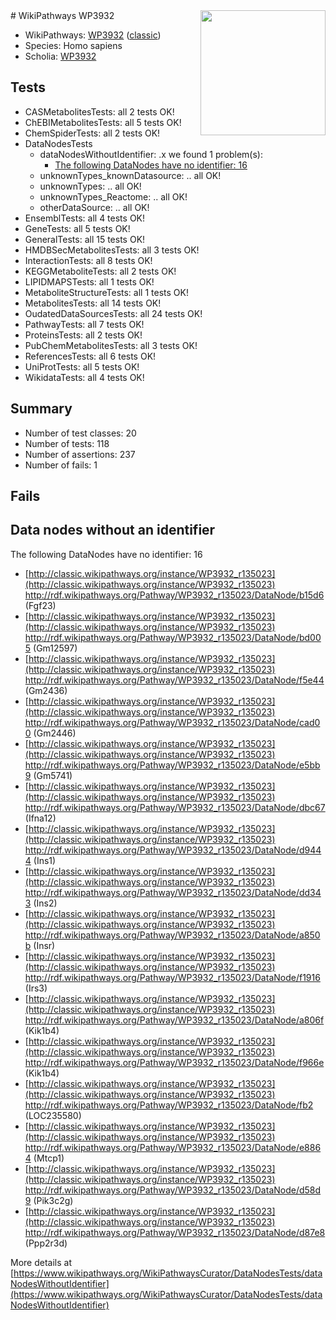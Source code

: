 <img style="float: right; width: 200px" src="https://upload.wikimedia.org/wikipedia/commons/thumb/8/83/Wplogo_with_text_500.png/640px-Wplogo_with_text_500.png" />
# WikiPathways WP3932

* WikiPathways: [WP3932](https://wikipathways.org/pathways/WP3932) ([classic](https://classic.wikipathways.org/instance/WP3932))
* Species: Homo sapiens
* Scholia: [WP3932](https://scholia.toolforge.org/wikipathways/WP3932)
## Tests
* CASMetabolitesTests: all 2 tests OK!
* ChEBIMetabolitesTests: all 5 tests OK!
* ChemSpiderTests: all 2 tests OK!
* DataNodesTests
    * dataNodesWithoutIdentifier: .x we found 1 problem(s):
        * [The following DataNodes have no identifier: 16](#8792c496)
    * unknownTypes_knownDatasource: .. all OK!
    * unknownTypes: .. all OK!
    * unknownTypes_Reactome: .. all OK!
    * otherDataSource: .. all OK!
* EnsemblTests: all 4 tests OK!
* GeneTests: all 5 tests OK!
* GeneralTests: all 15 tests OK!
* HMDBSecMetabolitesTests: all 3 tests OK!
* InteractionTests: all 8 tests OK!
* KEGGMetaboliteTests: all 2 tests OK!
* LIPIDMAPSTests: all 1 tests OK!
* MetaboliteStructureTests: all 1 tests OK!
* MetabolitesTests: all 14 tests OK!
* OudatedDataSourcesTests: all 24 tests OK!
* PathwayTests: all 7 tests OK!
* ProteinsTests: all 2 tests OK!
* PubChemMetabolitesTests: all 3 tests OK!
* ReferencesTests: all 6 tests OK!
* UniProtTests: all 5 tests OK!
* WikidataTests: all 4 tests OK!


## Summary

* Number of test classes: 20
* Number of tests: 118
* Number of assertions: 237
* Number of fails: 1

## Fails

<a name="8792c496" />

## Data nodes without an identifier

The following DataNodes have no identifier: 16

* [http://classic.wikipathways.org/instance/WP3932_r135023](http://classic.wikipathways.org/instance/WP3932_r135023) http://rdf.wikipathways.org/Pathway/WP3932_r135023/DataNode/b15d6 (Fgf23)
* [http://classic.wikipathways.org/instance/WP3932_r135023](http://classic.wikipathways.org/instance/WP3932_r135023) http://rdf.wikipathways.org/Pathway/WP3932_r135023/DataNode/bd005 (Gm12597)
* [http://classic.wikipathways.org/instance/WP3932_r135023](http://classic.wikipathways.org/instance/WP3932_r135023) http://rdf.wikipathways.org/Pathway/WP3932_r135023/DataNode/f5e44 (Gm2436)
* [http://classic.wikipathways.org/instance/WP3932_r135023](http://classic.wikipathways.org/instance/WP3932_r135023) http://rdf.wikipathways.org/Pathway/WP3932_r135023/DataNode/cad00 (Gm2446)
* [http://classic.wikipathways.org/instance/WP3932_r135023](http://classic.wikipathways.org/instance/WP3932_r135023) http://rdf.wikipathways.org/Pathway/WP3932_r135023/DataNode/e5bb9 (Gm5741)
* [http://classic.wikipathways.org/instance/WP3932_r135023](http://classic.wikipathways.org/instance/WP3932_r135023) http://rdf.wikipathways.org/Pathway/WP3932_r135023/DataNode/dbc67 (Ifna12)
* [http://classic.wikipathways.org/instance/WP3932_r135023](http://classic.wikipathways.org/instance/WP3932_r135023) http://rdf.wikipathways.org/Pathway/WP3932_r135023/DataNode/d9444 (Ins1)
* [http://classic.wikipathways.org/instance/WP3932_r135023](http://classic.wikipathways.org/instance/WP3932_r135023) http://rdf.wikipathways.org/Pathway/WP3932_r135023/DataNode/dd343 (Ins2)
* [http://classic.wikipathways.org/instance/WP3932_r135023](http://classic.wikipathways.org/instance/WP3932_r135023) http://rdf.wikipathways.org/Pathway/WP3932_r135023/DataNode/a850b (Insr)
* [http://classic.wikipathways.org/instance/WP3932_r135023](http://classic.wikipathways.org/instance/WP3932_r135023) http://rdf.wikipathways.org/Pathway/WP3932_r135023/DataNode/f1916 (Irs3)
* [http://classic.wikipathways.org/instance/WP3932_r135023](http://classic.wikipathways.org/instance/WP3932_r135023) http://rdf.wikipathways.org/Pathway/WP3932_r135023/DataNode/a806f (Kik1b4)
* [http://classic.wikipathways.org/instance/WP3932_r135023](http://classic.wikipathways.org/instance/WP3932_r135023) http://rdf.wikipathways.org/Pathway/WP3932_r135023/DataNode/f966e (Kik1b4)
* [http://classic.wikipathways.org/instance/WP3932_r135023](http://classic.wikipathways.org/instance/WP3932_r135023) http://rdf.wikipathways.org/Pathway/WP3932_r135023/DataNode/fb2 (LOC235580)
* [http://classic.wikipathways.org/instance/WP3932_r135023](http://classic.wikipathways.org/instance/WP3932_r135023) http://rdf.wikipathways.org/Pathway/WP3932_r135023/DataNode/e8864 (Mtcp1)
* [http://classic.wikipathways.org/instance/WP3932_r135023](http://classic.wikipathways.org/instance/WP3932_r135023) http://rdf.wikipathways.org/Pathway/WP3932_r135023/DataNode/d58d9 (Pik3c2g)
* [http://classic.wikipathways.org/instance/WP3932_r135023](http://classic.wikipathways.org/instance/WP3932_r135023) http://rdf.wikipathways.org/Pathway/WP3932_r135023/DataNode/d87e8 (Ppp2r3d)


More details at [https://www.wikipathways.org/WikiPathwaysCurator/DataNodesTests/dataNodesWithoutIdentifier](https://www.wikipathways.org/WikiPathwaysCurator/DataNodesTests/dataNodesWithoutIdentifier)

